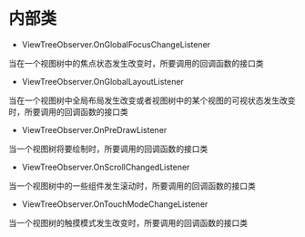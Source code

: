 # 内部类 
* ViewTreeObserver.OnGlobalFocusChangeListener 

当在一个视图树中的焦点状态发生改变时，所要调用的回调函数的接口类

* ViewTreeObserver.OnGlobalLayoutListener

当在一个视图树中全局布局发生改变或者视图树中的某个视图的可视状态发生改变时，所要调用的回调函数的接口类

* ViewTreeObserver.OnPreDrawListener

当一个视图树将要绘制时，所要调用的回调函数的接口类

* ViewTreeObserver.OnScrollChangedListener

当一个视图树中的一些组件发生滚动时，所要调用的回调函数的接口类

* ViewTreeObserver.OnTouchModeChangeListener

当一个视图树的触摸模式发生改变时，所要调用的回调函数的接口类